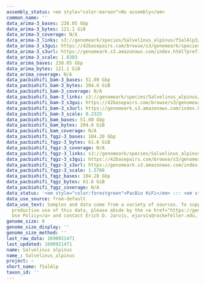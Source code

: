 ```yaml
---
assembly_status: <em style="color:maroon">No assembly</em>
common_name: ''
data_arima-3_bases: 238.05 Gbp
data_arima-3_bytes: 121.1 GiB
data_arima-3_coverage: N/A
data_arima-3_links: s3://genomeark/species/Salvelinus_alpinus/fSalAlp3/genomic_data/arima/<br>
data_arima-3_s3gui: https://42basepairs.com/browse/s3/genomeark/species/Salvelinus_alpinus/fSalAlp3/genomic_data/arima/
data_arima-3_s3url: https://genomeark.s3.amazonaws.com/index.html?prefix=species/Salvelinus_alpinus/fSalAlp3/genomic_data/arima/
data_arima-3_scale: 1.8303
data_arima_bases: 238.05 Gbp
data_arima_bytes: 121.1 GiB
data_arima_coverage: N/A
data_pacbiohifi_bam-3_bases: 51.08 Gbp
data_pacbiohifi_bam-3_bytes: 204.6 GiB
data_pacbiohifi_bam-3_coverage: N/A
data_pacbiohifi_bam-3_links: s3://genomeark/species/Salvelinus_alpinus/fSalAlp3/genomic_data/pacbio_hifi/<br>
data_pacbiohifi_bam-3_s3gui: https://42basepairs.com/browse/s3/genomeark/species/Salvelinus_alpinus/fSalAlp3/genomic_data/pacbio_hifi/
data_pacbiohifi_bam-3_s3url: https://genomeark.s3.amazonaws.com/index.html?prefix=species/Salvelinus_alpinus/fSalAlp3/genomic_data/pacbio_hifi/
data_pacbiohifi_bam-3_scale: 0.2325
data_pacbiohifi_bam_bases: 51.08 Gbp
data_pacbiohifi_bam_bytes: 204.6 GiB
data_pacbiohifi_bam_coverage: N/A
data_pacbiohifi_fqgz-3_bases: 104.20 Gbp
data_pacbiohifi_fqgz-3_bytes: 61.6 GiB
data_pacbiohifi_fqgz-3_coverage: N/A
data_pacbiohifi_fqgz-3_links: s3://genomeark/species/Salvelinus_alpinus/fSalAlp3/genomic_data/pacbio_hifi/<br>
data_pacbiohifi_fqgz-3_s3gui: https://42basepairs.com/browse/s3/genomeark/species/Salvelinus_alpinus/fSalAlp3/genomic_data/pacbio_hifi/
data_pacbiohifi_fqgz-3_s3url: https://genomeark.s3.amazonaws.com/index.html?prefix=species/Salvelinus_alpinus/fSalAlp3/genomic_data/pacbio_hifi/
data_pacbiohifi_fqgz-3_scale: 1.5766
data_pacbiohifi_fqgz_bases: 104.20 Gbp
data_pacbiohifi_fqgz_bytes: 61.6 GiB
data_pacbiohifi_fqgz_coverage: N/A
data_status: '<em style="color:forestgreen">PacBio HiFi</em> ::: <em style="color:forestgreen">Arima</em>'
data_use_source: from-default
data_use_text: Samples and data come from a variety of sources. To support fair and
  productive use of this data, please abide by the <a href="https://genome10k.soe.ucsc.edu/data-use-policies/">Data
  Use Policy</a> and contact Erich D. Jarvis, ejarvis@rockefeller.edu, with any questions.
genome_size: 0
genome_size_display: ''
genome_size_method: ''
last_raw_data: 1690921471
last_updated: 1690921471
name: Salvelinus alpinus
name_: Salvelinus_alpinus
project: ~
short_name: fSalAlp
taxon_id: ''
---
```

